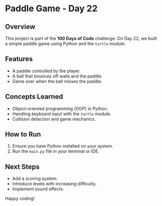 # Paddle Game - Day 22

## Overview
This project is part of the **100 Days of Code** challenge. On Day 22, we built a simple paddle game using Python and the `turtle` module.

## Features
- A paddle controlled by the player.
- A ball that bounces off walls and the paddle.
- Game over when the ball misses the paddle.

## Concepts Learned
- Object-oriented programming (OOP) in Python.
- Handling keyboard input with the `turtle` module.
- Collision detection and game mechanics.

## How to Run
1. Ensure you have Python installed on your system.
2. Run the `main.py` file in your terminal or IDE.

## Next Steps
- Add a scoring system.
- Introduce levels with increasing difficulty.
- Implement sound effects.

Happy coding!